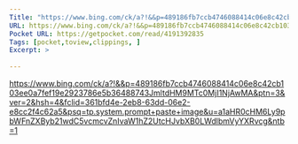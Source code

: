 ```yaml
---
Title: "https://www.bing.com/ck/a?!&&p=489186fb7ccb4746088414c06e8c42cb103ee0a7fef19e2923786e5b36488743JmltdHM9MTc0MjI1NjAwMA&ptn=3&ver=2&hsh=4&fclid=361bfd4e-2eb8-63dd-06e2-e8cc2f4c62a5&psq=tp.system.prompt+paste+image&u=a1aHR0cHM6Ly9pbWFnZXByb21wdC5vcmcvZnIvaW1hZ2UtcHJvbXB0LWdlbmVyYXRvcg&ntb=1"
URL: https://www.bing.com/ck/a?!&&p=489186fb7ccb4746088414c06e8c42cb103ee0a7fef19e2923786e5b36488743JmltdHM9MTc0MjI1NjAwMA&ptn=3&ver=2&hsh=4&fclid=361bfd4e-2eb8-63dd-06e2-e8cc2f4c62a5&psq=tp.system.prompt+paste+image&u=a1aHR0cHM6Ly9pbWFnZXByb21wdC5vcmcvZnIvaW1hZ2UtcHJvbXB0LWdlbmVyYXRvcg&ntb=1
Pocket URL: https://getpocket.com/read/4191392835
Tags: [pocket,toview,clippings, ]
Excerpt: >
    
---
```




https://www.bing.com/ck/a?!&&p=489186fb7ccb4746088414c06e8c42cb103ee0a7fef19e2923786e5b36488743JmltdHM9MTc0MjI1NjAwMA&ptn=3&ver=2&hsh=4&fclid=361bfd4e-2eb8-63dd-06e2-e8cc2f4c62a5&psq=tp.system.prompt+paste+image&u=a1aHR0cHM6Ly9pbWFnZXByb21wdC5vcmcvZnIvaW1hZ2UtcHJvbXB0LWdlbmVyYXRvcg&ntb=1

